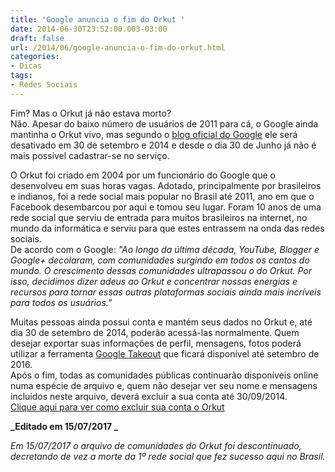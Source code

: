 ```yaml
---
title: 'Google anuncia o fim do Orkut '
date: 2014-06-30T23:52:00.003-03:00
draft: false
url: /2014/06/google-anuncia-o-fim-do-orkut.html
categories:
- Dicas
tags: 
- Redes Sociais
---
```


Fim? Mas o Orkut já não estava morto?  
Não. Apesar do baixo número de usuários de 2011 para cá, o Google ainda mantinha o Orkut vivo, mas segundo o [blog oficial do Google](http://googlebrasilblog.blogspot.com.br/2014/06/adeus-ao-orkut.html) ele será desativado em 30 de setembro e 2014 e desde o dia 30 de Junho já não é mais possível cadastrar-se no serviço.  
  
  
O Orkut foi criado em 2004 por um funcionário do Google que o desenvolveu em suas horas vagas. Adotado, principalmente por brasileiros e indianos, foi a rede social mais popular no Brasil até 2011, ano em que o Facebook desembarcou por aqui e tomou seu lugar. Foram 10 anos de uma rede social que serviu de entrada para muitos brasileiros na internet, no mundo da informática e serviu para que estes entrassem na onda das redes sociais.  
De acordo com o Google: _"Ao longo da última década, YouTube, Blogger e Google+ decolaram, com comunidades surgindo em todos os cantos do mundo. O crescimento dessas comunidades ultrapassou o do Orkut. Por isso, decidimos dizer adeus ao Orkut e concentrar nossas energias e recursos para tornar essas outras plataformas sociais ainda mais incríveis para todos os usuários."_

Muitas pessoas ainda possui conta e mantém seus dados no Orkut e, até dia 30 de setembro de 2014, poderão acessá-las normalmente. Quem desejar exportar suas informações de perfil, mensagens, fotos poderá utilizar a ferramenta [Google Takeout](https://www.google.com/settings/takeout/custom/orkut) que ficará disponível até setembro de 2016.  
Após o fim, todas as comunidades públicas continuarão disponíveis online numa espécie de arquivo e, quem não desejar ver seu nome e mensagens incluídos neste arquivo, deverá excluir a sua conta até 30/09/2014.  
[Clique aqui para ver como excluir sua conta o Orkut](https://support.google.com/orkut/answer/11596?hl=pt-BR&ref_topic=1687783)  
  
**_Editado em 15/07/2017 _**

_Em 15/07/2017 o arquivo de comunidades do Orkut foi descontinuado, decretando de vez a morte da 1º rede social que fez sucesso aqui no Brasil._
